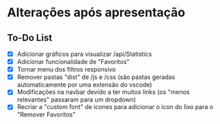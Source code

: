 # Alterações após apresentação

## To-Do List

- [x] Adicionar gráficos para visualizar /api/Statistics
- [x] Adicionar funcionalidade de "Favoritos"
- [x] Tornar menu dos filtros responsivo
- [x] Remover pastas "dist" de /js e /css (são pastas geradas automaticamente por uma extensão do vscode)
- [x] Modificações na navbar devido a ter muitos links (os "menos relevantes" passaram para um dropdown) 
- [x] Recriar a "custom font" de icones para adicionar o icon do lixo para o "Remover Favoritos"